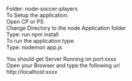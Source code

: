 Folder: node-soccer-players<br/>
To Setup the application:<br/>
  Open CP or PS<br/>
  Change Directory to the node Application folder<br/>
  Type: run npm install<br/>
To run the application type:<br/>
  Type: nodemon app.js<br/>

You should get Server Running on port:xxxx<br/>
Open your Browser and type the following url<br/> 
http://localhost:xxxx<br/>

